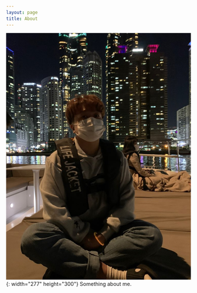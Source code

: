 ```yaml
---
layout: page
title: About
---
```


![den-shin](./assets/den.jpeg){: width="277" height="300"}
Something about me.
